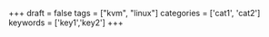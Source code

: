 +++
draft = false
tags = ["kvm", "linux"]
categories = ['cat1', 'cat2']
keywords = ['key1','key2']
+++
